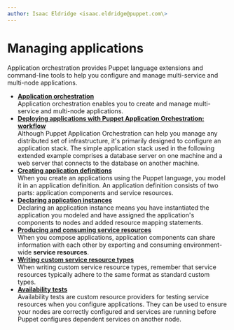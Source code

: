 ```yaml
---
author: Isaac Eldridge <isaac.eldridge@puppet.com\>
---
```


# Managing applications

Application orchestration provides Puppet language extensions and command-line tools to help you configure and manage multi-service and multi-node applications.

-   **[Application orchestration](application_orchestration_overview.md#)**  
Application orchestration enables you to create and manage multi-service and multi-node applications.
-   **[Deploying applications with Puppet Application Orchestration: workflow](deploying_applications_workflow.md#)**  
Although Puppet Application Orchestration can help you manage any distributed set of infrastructure, it's primarily designed to configure an application stack. The simple application stack used in the following extended example comprises a database server on one machine and a web server that connects to the database on another machine.
-   **[Creating application definitions](creating_application_definitions.md#)**  
When you create an applications using the Puppet language, you model it in an application definition. An application definition consists of two parts: application components and service resources.
-   **[Declaring application instances](declaring_application_instances.md#)**  
Declaring an application instance means you have instantiated the application you modeled and have assigned the application's components to nodes and added resource mapping statements.
-   **[Producing and consuming service resources](producing_and_consuming_service_resources.md#)**  
When you compose applications, application components can share information with each other by exporting and consuming environment-wide **service resources**.
-   **[Writing custom service resource types](writing_custom_service_resource_types.md)**  
When writing custom service resource types, remember that service resources typically adhere to the same format as standard custom types.
-   **[Availability tests](availability_tests.md#)**  
Availability tests are custom resource providers for testing service resources when you configure applications. They can be used to ensure your nodes are correctly configured and services are running before Puppet configures dependent services on another node.

